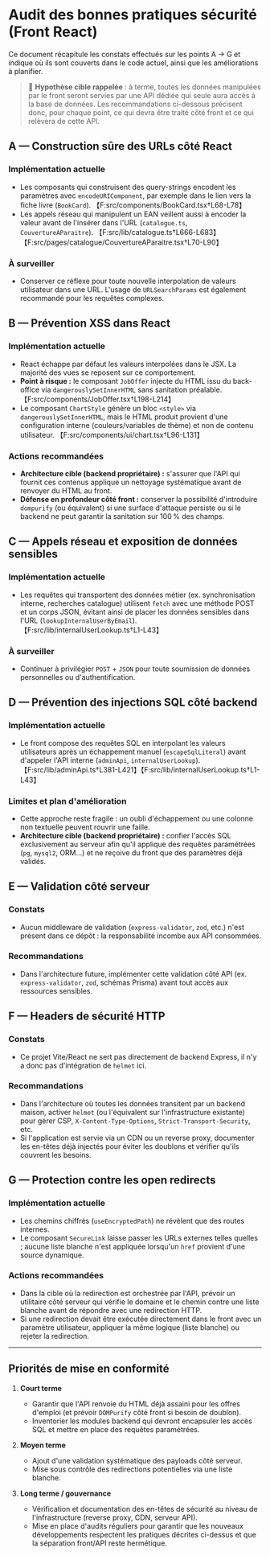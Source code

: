 # Audit des bonnes pratiques sécurité (Front React)

Ce document récapitule les constats effectués sur les points A → G et indique où ils sont couverts dans le code actuel, ainsi que les améliorations à planifier.

> 🧭 **Hypothèse cible rappelée** : à terme, toutes les données manipulées par le front seront servies par une API dédiée qui seule aura accès à la base de données. Les recommandations ci-dessous précisent donc, pour chaque point, ce qui devra être traité côté front et ce qui relèvera de cette API.

## A — Construction sûre des URLs côté React

### Implémentation actuelle
- Les composants qui construisent des query-strings encodent les paramètres avec `encodeURIComponent`, par exemple dans le lien vers la fiche livre (`BookCard`). 【F:src/components/BookCard.tsx†L68-L78】
- Les appels réseau qui manipulent un EAN veillent aussi à encoder la valeur avant de l'insérer dans l'URL (`catalogue.ts`, `CouvertureAParaitre`). 【F:src/lib/catalogue.ts†L666-L683】【F:src/pages/catalogue/CouvertureAParaitre.tsx†L70-L90】

### À surveiller
- Conserver ce réflexe pour toute nouvelle interpolation de valeurs utilisateur dans une URL. L'usage de `URLSearchParams` est également recommandé pour les requêtes complexes.

## B — Prévention XSS dans React

### Implémentation actuelle
- React échappe par défaut les valeurs interpolées dans le JSX. La majorité des vues se reposent sur ce comportement.
- **Point à risque :** le composant `JobOffer` injecte du HTML issu du back-office via `dangerouslySetInnerHTML` sans sanitation préalable. 【F:src/components/JobOffer.tsx†L198-L214】
- Le composant `ChartStyle` génère un bloc `<style>` via `dangerouslySetInnerHTML`, mais le HTML produit provient d'une configuration interne (couleurs/variables de thème) et non de contenu utilisateur. 【F:src/components/ui/chart.tsx†L96-L131】

### Actions recommandées
- **Architecture cible (backend propriétaire) :** s'assurer que l'API qui fournit ces contenus applique un nettoyage systématique avant de renvoyer du HTML au front.
- **Défense en profondeur côté front :** conserver la possibilité d'introduire `dompurify` (ou équivalent) si une surface d'attaque persiste ou si le backend ne peut garantir la sanitation sur 100 % des champs.

## C — Appels réseau et exposition de données sensibles

### Implémentation actuelle
- Les requêtes qui transportent des données métier (ex. synchronisation interne, recherches catalogue) utilisent `fetch` avec une méthode POST et un corps JSON, évitant ainsi de placer les données sensibles dans l'URL (`lookupInternalUserByEmail`). 【F:src/lib/internalUserLookup.ts†L1-L43】

### À surveiller
- Continuer à privilégier `POST` + `JSON` pour toute soumission de données personnelles ou d'authentification.

## D — Prévention des injections SQL côté backend

### Implémentation actuelle
- Le front compose des requêtes SQL en interpolant les valeurs utilisateurs après un échappement manuel (`escapeSqlLiteral`) avant d'appeler l'API interne (`adminApi`, `internalUserLookup`). 【F:src/lib/adminApi.ts†L381-L421】【F:src/lib/internalUserLookup.ts†L1-L43】

### Limites et plan d'amélioration
- Cette approche reste fragile : un oubli d'échappement ou une colonne non textuelle peuvent rouvrir une faille.
- **Architecture cible (backend propriétaire) :** confier l'accès SQL exclusivement au serveur afin qu'il applique des requêtes paramétrées (`pg`, `mysql2`, ORM…) et ne reçoive du front que des paramètres déjà validés.

## E — Validation côté serveur

### Constats
- Aucun middleware de validation (`express-validator`, `zod`, etc.) n'est présent dans ce dépôt : la responsabilité incombe aux API consommées.

### Recommandations
- Dans l'architecture future, implémenter cette validation côté API (ex. `express-validator`, `zod`, schémas Prisma) avant tout accès aux ressources sensibles.

## F — Headers de sécurité HTTP

### Constats
- Ce projet Vite/React ne sert pas directement de backend Express, il n'y a donc pas d'intégration de `helmet` ici.

### Recommandations
- Dans l'architecture où toutes les données transitent par un backend maison, activer `helmet` (ou l'équivalent sur l'infrastructure existante) pour gérer CSP, `X-Content-Type-Options`, `Strict-Transport-Security`, etc.
- Si l'application est servie via un CDN ou un reverse proxy, documenter les en-têtes déjà injectés pour éviter les doublons et vérifier qu'ils couvrent les besoins.

## G — Protection contre les open redirects

### Implémentation actuelle
- Les chemins chiffrés (`useEncryptedPath`) ne révèlent que des routes internes.
- Le composant `SecureLink` laisse passer les URLs externes telles quelles ; aucune liste blanche n'est appliquée lorsqu'un `href` provient d'une source dynamique.

### Actions recommandées
- Dans la cible où la redirection est orchestrée par l'API, prévoir un utilitaire côté serveur qui vérifie le domaine et le chemin contre une liste blanche avant de répondre avec une redirection HTTP.
- Si une redirection devait être exécutée directement dans le front avec un paramètre utilisateur, appliquer la même logique (liste blanche) ou rejeter la redirection.

---

## Priorités de mise en conformité

1. **Court terme**
   - Garantir que l'API renvoie du HTML déjà assaini pour les offres d'emploi (et prévoir `DOMPurify` côté front si besoin de doublon).
   - Inventorier les modules backend qui devront encapsuler les accès SQL et mettre en place des requêtes paramétrées.

2. **Moyen terme**
   - Ajout d'une validation systématique des payloads côté serveur.
   - Mise sous contrôle des redirections potentielles via une liste blanche.

3. **Long terme / gouvernance**
   - Vérification et documentation des en-têtes de sécurité au niveau de l'infrastructure (reverse proxy, CDN, serveur API).
   - Mise en place d'audits réguliers pour garantir que les nouveaux développements respectent les pratiques décrites ci-dessus et que la séparation front/API reste hermétique.

